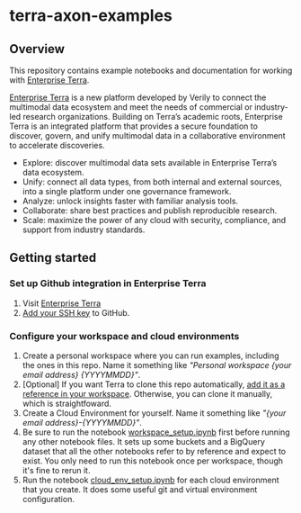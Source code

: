 # terra-axon-examples

## Overview

This repository contains example notebooks and documentation for working with [Enterprise Terra](https://verily.com/solutions/terra/).

[Enterprise Terra](https://verily.com/solutions/terra/) is a new platform developed by Verily to
connect the multimodal data ecosystem and meet the needs of commercial or industry-led research
organizations. Building on Terra’s academic roots, Enterprise Terra is an integrated platform that
provides a secure foundation to discover, govern, and unify multimodal data in a collaborative
environment to accelerate discoveries.

- Explore: discover multimodal data sets available in Enterprise Terra’s data ecosystem.
- Unify: connect all data types, from both internal and external sources, into a single platform under one governance framework.
- Analyze: unlock insights faster with familiar analysis tools.
- Collaborate: share best practices and publish reproducible research.
- Scale: maximize the power of any cloud with security, compliance, and support from industry standards.


## Getting started

### Set up Github integration in Enterprise Terra

1. Visit [Enterprise Terra](https://verily.com/solutions/terra/)
1. [Add your SSH key](https://terra-docs.api.verily.com/docs/how_to_guides/terra_ssh_key_guide/) to GitHub.

### Configure your workspace and cloud environments

1. Create a personal workspace where you can run examples, including the ones in this repo. Name it something like *"Personal workspace {your email address} {YYYYMMDD}"*.
1. [Optional] If you want Terra to clone this repo automatically, [add it as a reference in your
   workspace](https://terra-docs.api.verily.com/docs/how_to_guides/add_repo_to_ws/). Otherwise, you
   can clone it manually, which is straightfoward.
1. Create a Cloud Environment for yourself. Name it something like *"{your email address}-{YYYYMMDD}"*.
1. Be sure to run the notebook
   [workspace_setup.ipynb](https://github.com/DataBiosphere/terra-axon-examples/blob/main/workspace_setup.ipynb)
   first before running any other notebook files. It sets up some buckets and a BigQuery dataset
   that all the other notebooks refer to by reference and expect to exist. You only need to run this
   notebook once per workspace, though it's fine to rerun it.
1. Run the notebook
   [cloud_env_setup.ipynb](https://github.com/DataBiosphere/terra-axon-examples/blob/main/cloud_env_setup.ipynb)
   for each cloud environment that you create. It does some useful git and virtual environment
   configuration.
